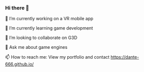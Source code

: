 ### Hi there 👋

🔭 I’m currently working on a VR mobile app

🌱 I’m currently learning game development

👯 I’m looking to collaborate on G3D

💬 Ask me about game engines

📫 How to reach me: View my portfolio and contact https://dante-666.github.io/

<!--
**Dante-666/Dante-666** is a ✨ _special_ ✨ repository because its `README.md` (this file) appears on your GitHub profile.

Here are some ideas to get you started:

- 🤔 I’m looking for help with ...
- 
- 😄 Pronouns: ...
- ⚡ Fun fact: ...
-->
